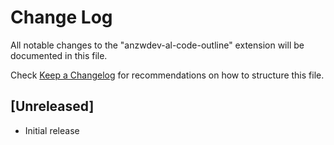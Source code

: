 # Change Log
All notable changes to the "anzwdev-al-code-outline" extension will be documented in this file.

Check [Keep a Changelog](http://keepachangelog.com/) for recommendations on how to structure this file.

## [Unreleased]
- Initial release